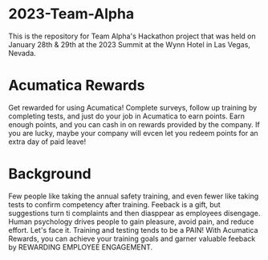 # 2023-Team-Alpha
This is the repository for Team Alpha's Hackathon project that was held on January 28th & 29th at the 2023 Summit at the Wynn Hotel in Las Vegas, Nevada.

# Acumatica Rewards
Get rewarded for using Acumatica!  Complete surveys, follow up training by completing tests, and just do your job in Acumatica to earn points.  Earn enough points, and you can cash in on rewards provided by the company.  If you are lucky, maybe your company will evcen let you redeem points for an extra day of paid leave!

# Background
Few people like taking the annual safety training, and even fewer like taking tests to confirm competency after training.  Feeback is a gift, but suggestions turn ti complaints and then diasppear as employees disengage.  Human psychology drives people to gain pleasure, avoid pain, and reduce effort.  Let's face it.  Training and testing tends to be a PAIN!  With Acumatica Rewards, you can achieve your training goals and garner valuable feeback by REWARDING EMPLOYEE ENGAGEMENT.

